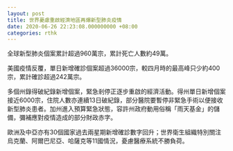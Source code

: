```yaml
---
layout: post
title: 世界憂慮重啟經濟地區再爆新型肺炎疫情
date: 2020-06-26 22:23:08.000000000 +08:00
categories: rthk
---
```


全球新型肺炎個案累計超過960萬宗，累計死亡人數約49萬。

美國疫情反覆，單日新增確診個案超過36000宗，較四月時的最高峰只少約400宗，累計確診超過242萬宗。

多個州錄得破紀錄新增個案，緊急剎停正逐步重啟的經濟活動。得州單日新增個案接近6000宗，住院人數亦連續13日破紀錄，部分醫院要暫停非緊急手術以便接收新型肺炎患者。加州進入預算緊急狀態，容許州政府動用俗稱「雨天基金」的儲備，彌補應對疫情造成的部分財政赤字。

歐洲及中亞亦有30個國家過去兩星期新增確診數字回升；世界衛生組織特別關注烏克蘭、阿爾巴尼亞、哈薩克等11國情況，憂慮醫療系統不勝負荷。
